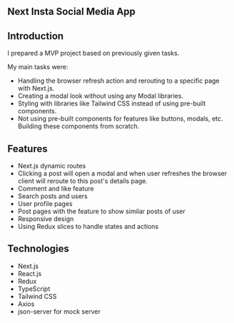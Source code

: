 ## Next Insta Social Media App

## Introduction

I prepared a MVP project based on previously given tasks.

My main tasks were:
- Handling the browser refresh action and rerouting to a specific page with Next.js.
- Creating a modal look without using any Modal libraries.
- Styling with libraries like Tailwind CSS instead of using pre-built components.
- Not using pre-built components for features like buttons, modals, etc. Building these components from scratch.


## Features

- Next.js dynamic routes
- Clicking a post will open a modal and when user refreshes the browser client will reroute to this post's details page.
- Comment and like feature
- Search posts and users
- User profile pages
- Post pages with the feature to show similar posts of user
- Responsive design
- Using Redux slices to handle states and actions

  

## Technologies

- Next.js
- React.js
- Redux
- TypeScript
- Tailwind CSS
- Axios
- json-server for mock server
